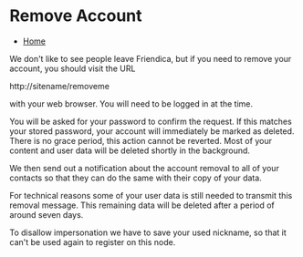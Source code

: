 Remove Account
==============

* [Home](help)

We don't like to see people leave Friendica, but if you need to remove your account, you should visit the URL

http://sitename/removeme

with your web browser.
You will need to be logged in at the time.

You will be asked for your password to confirm the request.
If this matches your stored password, your account will immediately be marked as deleted.
There is no grace period, this action cannot be reverted.
Most of your content and user data will be deleted shortly in the background.

We then send out a notification about the account removal to all of your contacts so that they can do the same with their copy of your data.

For technical reasons some of your user data is still needed to transmit this removal message.
This remaining data will be deleted after a period of around seven days.

To disallow impersonation we have to save your used nickname, so that it can't be used again to register on this node.
